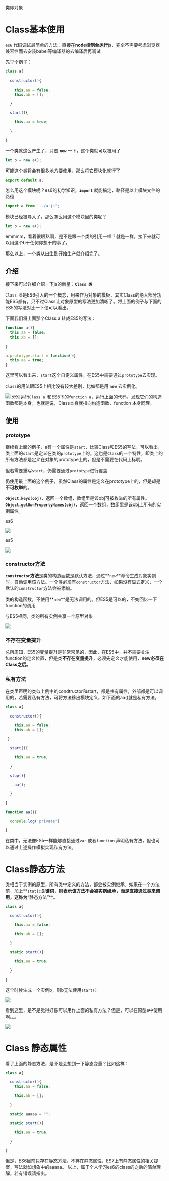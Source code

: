 类即对象

Class基本使用
=============

`es6`
代码调试最简单的方法：直接在**node控制台运行**js，完全不需要考虑浏览器兼容性而去安装babel等编译器的去编译后再调试

先举个例子：

```javascript
class a{
    
  constructor(){

    this.aa = false;
    this.ab = [];

  }

  start(){

    this.aa = true;

  }

}
```

一个类就这么产生了，只要 **`new`** 一下，这个类就可以被用了

```javascript
let b = new a();
```

可能这个类将会有很多地方要使用，那么将它模块化就行了

```javascript
export default a;
```

怎么用这个模块呢？es6的初学知识，**`import`**
就能搞定，路径是以上模块文件的路径

```javascript
import a from '../a.js';
```

模块已经被导入了，那么怎么用这个模块里的类呢？

```javascript
let b = new a();
```

emmmm，看着很眼熟啊，是不是跟一个类的引用一样？就是一样。接下来就可以用这个b干任何你想干的事了。

那么以上，一个类从出生到开始生产就介绍完了。

介绍
----

接下来可以详细介绍一下js的新星：**`Class 类`**

`Class 类`是ES6引入的一个概念，用来作为对象的模板，其实Class的绝大部分功能ES5都有，只不过Class让对象原型的写法更加清晰了。将上面的例子与下面的ES5的写法对比一下便可以看出。

下面我们将上面那个Class a 转成ES5的写法：

```javascript
function a(){
  this.aa = false;
  this.ab = [];

}

a.prototype.start = function(){
  this.aa = true;
}
```

这里可以看出来，`start`这个自定义属性，在ES5中需要通过`prototype`去实现。

`Class`的用法跟ES5上相比没有较大差别，比如都是用 **`new`** 去实例化。

![](https://user-gold-cdn.xitu.io/2018/5/20/1637d880bc03d011?w=376&h=97&f=png&s=2486)
分别运行`Class a `和ES5下的`function
a`，运行上面的代码，发现它们的构造函数都是本身，也就是说，Class本身就指向构造函数，function
本身同理。

使用
----
 
### prototype

继续看上面的例子，a有一个属性是`start`，比较Class和ES5的写法，可以看出，类上面的`start`是定义在类的`prototype`上的。这也是`Class`的一个特性，即类上的所有方法都是定义在对象的prototype上的，但是不需要在代码上标明。

但若需要重写`start`，仍需要通过`prototype`进行覆盖



仍使用最上面的这个例子，虽然Class的属性是定义在prototype上的，但是却是**不可枚举**的。

**`Object.keys(obj)`**，返回一个数组，数组里是该obj可被枚举的所有属性。
**`Object.getOwnPropertyNames(obj)`**，返回一个数组，数组里是该obj上所有的实例属性。

es6

![](https://user-gold-cdn.xitu.io/2018/5/20/1637d885b31024c1?w=512&h=109&f=png&s=3112)

es5


![](https://user-gold-cdn.xitu.io/2018/5/20/1637d88860634007?w=485&h=109&f=png&s=4124)

### constructor方法

**`constructor`方法**是类的构造函数是默认方法，通过**`new`**命令生成对象实例时，自动调用该方法。一个类必须有`constructor`方法，如果没有显式定义，一个默认的`constructor`方法会被添加。

类的构造函数，不使用**`new`**是无法调用的。但ES5是可以的，不妨回忆一下function的调用

与ES5相同，类的所有实例共享一个原型对象


![](https://user-gold-cdn.xitu.io/2018/5/20/1637d88a7ba0ee11?w=530&h=184&f=png&s=3017)

### 不存在变量提升

总所周知，ES5的变量提升是非常常见的，因此，在ES5中，并不需要关注function的定义位置，但是类**不存在变量提升**，必须先定义才能使用，**new必须在Class之后。**

### 私有方法

在类里声明的类似上例中的condtructor和start，都是共有属性，外部都是可以调用的，若需要私有方法，可将方法移出模块定义，如下面的aa()就是私有方法。

```javascript
class a{

  constructor(){

    this.aa = false;
    this.ab = [];

 }

  start(){

    this.aa = true;

  }

  stop(){

    aa();

  }

}

function aa(){

  console.log('private')

}
```

在类中，无法像ES5一样能够直接通过`var` 或者`function`
声明私有方法，但也可以通过上述操作模拟实现私有方法。

Class静态方法
=============

类相当于实例的原型，所有类中定义的方法，都会被实例继承。如果在一个方法前，加上**`static`**关键词，则表示该方法不会被实例继承，而是直接通过类来调用，这称为**“静态方法”**。

```javascript
class a{

  constructor(){

    this.aa = false;

    this.ab = [];

  }

  static start(){

    this.aa = true;

  }

}
```

这个时候生成一个实例b，则b无法使用`start()`


![](https://user-gold-cdn.xitu.io/2018/5/20/1637d88e898d7575?w=587&h=206&f=png&s=7055)

看到这里，是不是觉得好像可以用作上面的私有方法？但是，可以在原型a中使用啊。。。


![](https://user-gold-cdn.xitu.io/2018/5/20/1637d895a50038d0?w=433&h=61&f=png&s=799)

Class 静态属性
==============

看了上面的静态方法，是不是会想到一下静态变量？比如这样：

```javascript
class a{

  constructor(){
    this.aa = false;

    this.ab = [];

  }

  static aaaaa = "";

  static start(){

    this.aa = true;

  }

}
```
但是，ES6目前只存在静态方法，不存在静态属性，ES7上有静态属性的相关提案，写法就如想象中的aaaaa。
以上，属于个人学习es6的class的之后的简单理解，若有错误请指出。
